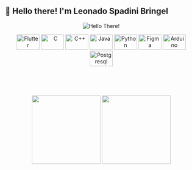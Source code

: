 ## 👋 Hello there! I'm Leonado Spadini Bringel


<p align="center">
  <img title="Hello There!", src="https://media.giphy.com/media/e6tWc6BpjyluE/giphy.gif"/>
</p>


<div align="center", style="display: inline_block">
  <img title="Flutter" height="40" width="60" src="https://cdn.jsdelivr.net/gh/devicons/devicon/icons/flutter/flutter-original.svg">
  <img title="C" height="40" width="60" src="https://cdn.jsdelivr.net/gh/devicons/devicon/icons/c/c-original.svg">
  <img title="C++" height="40" width="60" src="https://cdn.jsdelivr.net/gh/devicons/devicon/icons/cplusplus/cplusplus-original.svg">
  <img title="Java" height="40" width="60" src="https://cdn.jsdelivr.net/gh/devicons/devicon/icons/java/java-original.svg">
  <img title="Python" height="40" width="60" src="https://cdn.jsdelivr.net/gh/devicons/devicon/icons/python/python-original.svg">
  <img title="Figma" height="40" width="60" src="https://cdn.jsdelivr.net/gh/devicons/devicon/icons/figma/figma-original.svg">
  <img title="Arduino" height="40" width="60" src="https://cdn.jsdelivr.net/gh/devicons/devicon/icons/arduino/arduino-original.svg">
  <img title="Postgresql" height="40" width="60" src="https://cdn.jsdelivr.net/gh/devicons/devicon/icons/postgresql/postgresql-original.svg">
</div>


<br></br>
##


<div align="center">
  <img height="180em" src="https://github-readme-stats.vercel.app/api?username=LeonardoBringel&hide_rank=true&hide=issues,contribs&count_private=true&show_icons=true&theme=dark"/>
  <img height="180em" src="https://github-readme-stats.vercel.app/api/top-langs/?username=LeonardoBringel&langs_count=4&layout=compact&theme=dark"/>
</div>
